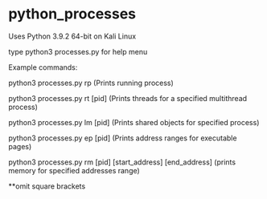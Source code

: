 # python_processes

Uses Python 3.9.2 64-bit on Kali Linux

type python3 processes.py for help menu

Example commands: 

python3 processes.py rp (Prints running process)

python3 processes.py rt [pid] (Prints threads for a specified multithread process)

python3 processes.py lm [pid] (Prints shared objects for specified process)

python3 processes.py ep [pid] (Prints address ranges for executable pages)

python3 processes.py rm [pid] [start_address] [end_address] (prints memory for specified addresses range)

**omit square brackets 
